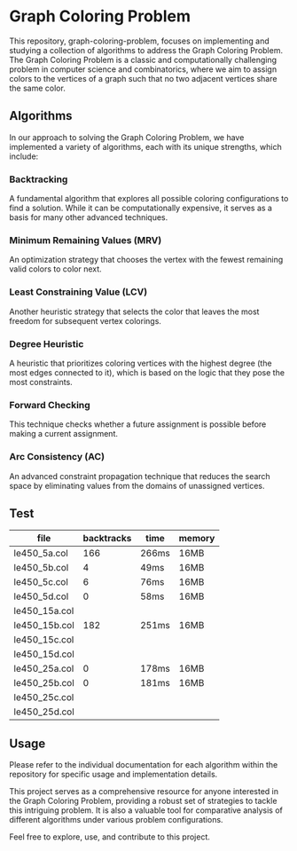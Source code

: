 # Graph Coloring Problem

This repository, graph-coloring-problem, focuses on implementing and studying a collection of algorithms to address the
Graph Coloring Problem. The Graph Coloring Problem is a classic and computationally challenging problem in computer
science and combinatorics, where we aim to assign colors to the vertices of a graph such that no two adjacent vertices
share the same color.

## Algorithms

In our approach to solving the Graph Coloring Problem, we have implemented a variety of algorithms, each with its unique
strengths, which include:

### Backtracking

A fundamental algorithm that explores all possible coloring configurations to find a solution. While it can be
computationally expensive, it serves as a basis for many other advanced techniques.

### Minimum Remaining Values (MRV)

An optimization strategy that chooses the vertex with the fewest remaining valid colors to color next.

### Least Constraining Value (LCV)

Another heuristic strategy that selects the color that leaves the most freedom for subsequent vertex colorings.

### Degree Heuristic

A heuristic that prioritizes coloring vertices with the highest degree (the most edges connected to it), which is based
on the logic that they pose the most constraints.

### Forward Checking

This technique checks whether a future assignment is possible before making a current assignment.

### Arc Consistency (AC)

An advanced constraint propagation technique that reduces the search space by eliminating values from the domains of
unassigned vertices.

## Test

| file          | backtracks | time  | memory |
|---------------|------------|-------|--------|
| le450_5a.col  | 166        | 266ms | 16MB   |
| le450_5b.col  | 4          | 49ms  | 16MB   |
| le450_5c.col  | 6          | 76ms  | 16MB   |
| le450_5d.col  | 0          | 58ms  | 16MB   |
| le450_15a.col |            |       |        |
| le450_15b.col | 182        | 251ms | 16MB   |
| le450_15c.col |            |       |        |
| le450_15d.col |            |       |        |
| le450_25a.col | 0          | 178ms | 16MB   |
| le450_25b.col | 0          | 181ms | 16MB   |
| le450_25c.col |            |       |        |
| le450_25d.col |            |       |        |

## Usage

Please refer to the individual documentation for each algorithm within the repository for specific usage and
implementation details.

This project serves as a comprehensive resource for anyone interested in the Graph Coloring Problem, providing a robust
set of strategies to tackle this intriguing problem. It is also a valuable tool for comparative analysis of different
algorithms under various problem configurations.

Feel free to explore, use, and contribute to this project.
